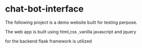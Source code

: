# chat-bot-interface
The following project is a demo website built for testing perpose.

The web app is built using html,css ,vanilla javascript and jquery

for the backend flask framework is utilized
